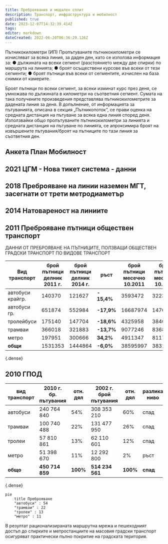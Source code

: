 ```yaml
---
title: Преброявания и модален сплит
description: Транспорт, инфраструктура и мобилност
published: true
date: 2023-12-07T14:32:39.414Z
tags: 
editor: markdown
dateCreated: 2022-06-20T06:36:29.126Z
---
```



   
Пътникокилометри (ИП) Пропътуваните пътникокилометри се изчисляват за всяка линия, за даден ден, като се използва информация за: 
● дължината на всеки сегмент (разстоянието между две спирки) по маршрута на линията; ● броят осъществени курсове във всеки от тези сегменти; 
● броят пътници във всеки от сегментите, изчислен на база снимки от камерите.

Броят пътници по всеки сегмент, за всеки изминат курс през деня, се умножава по дължината в километри на съответния сегмент. Сумата на така получените произведения представлява пътникокилометрите за дадената линия за деня. В допълнение, от информацията за пътуванията, описана в секция „Пътникопоток“, се прави оценка на средната дистанция на пътуване за всяка една линия според деня. Използвайки общо пропътуваните пътникокилометри за линията и средната дистанция на пътуване по линията, се апроксимира броят на извършените пътувания/броят на пътниците по тази линия за съответния ден.

## Анкета План Мобилност

## 2021 ЦГМ - Нова тикет система - данни

## 2018 Преброяване на линии наземен МГТ, засегнати от трети метродиаметър

## 2014 Натовареност на линиите

## 2011 Преброяване пътници обществен транспорт

ДАННИ ОТ ПРЕБРОЯВАНЕ НА ПЪТНИЦИТЕ, ПОЛЗВАЩИ ОБЩЕСТВЕН ГРАДСКИ ТРАНСПОРТ ПО ВИДОВЕ ТРАНСПОРТ

| Вид транспорт | брой пътници делник 2011 г. |брой пътници делник 2014 г.| ръст | брой пътници месечно 10.2011 | брой пътници месечно 10.2014     | ръст | брой пътници годишно 2011 | брой пътници годишно 2014 | ръст |
| --- | --- | --- | --- | --- | --- | --- | --- | --- | --- |
| автобуси крайгр. | 140370 | 121627 | **\- 15,4%** | 3593472 | 3223116 | **\-11,5%** | 42582643 | 34906341 | **\-22%** |
| автобуси гр. | 651874 | 552984 | **\-17,9%** | 16687974 | 14764673 | **\-13,0%** | 197752497 | 157396694 | **\-25.6%** |
| тролейбуси | 175140 | 147704 | **\-18,6%** | 4325958 | 3840304 | **\-12,6%** | 51262602 | 41590492 | **\-23.3%** |
| трамваи | 366018 | 321883 | **\-13,7%** | 9077246 | 8368958 | **\-8,5%** | 107565370 | 90635815 | **\-18.7%** |
| метро | 197951 | 300666 | **34,2%** | 4911347 | 8117970 | **39,5%** | 58199462 | 87917615 | **33,8%** |
| **общи** | 1531353 | 1444864 | **\-6,0%** | 38595997 | 38315021 | **\-0,7%** | 457362574 | 412446957 | **\-10,9%** |
{.dense}

## 2010 ГПОД

| **вид транспорт**<br> | **2010 г.**<br>**бр. пътувания** |**отн. дял**| **2002 г.**<br>**брой пътувания**  |**отн. дял**| **разлика**<br>**ниво** | **%**|
| --- | --- | --- | --- | --- | --- | --- |
| автобуси | 240 764 840 | 54% | 308 353 210 | 60% | спад | 23% |
| трамваи | 100 740 488 | 22% | 131 477 950 | 26% | спад | 23% |
| тролеи | 57 810 861 | 13% | 62 110 601 | 12% | спад | 7%  |
| метро | 51 398 670 | 11% | 12 292 800 | 2%  | ръст | 318% |
| **общо** | **450 714 859** | **100%** | **514 234 561** | **100%** | **спад** | **12%** |
{.dense}

```mermaid
pie
    title Преброяване
    "автобуси" : 54
    "трамваи" : 22
    "тролеи" : 13
    "метро" : 11 
```



В резултат рационализираната маршрутна мрежа и пешеходният достъп до спирките и метростанциите на масовия градски транспорт осигуряват практически пълно покритие на градската територия.
